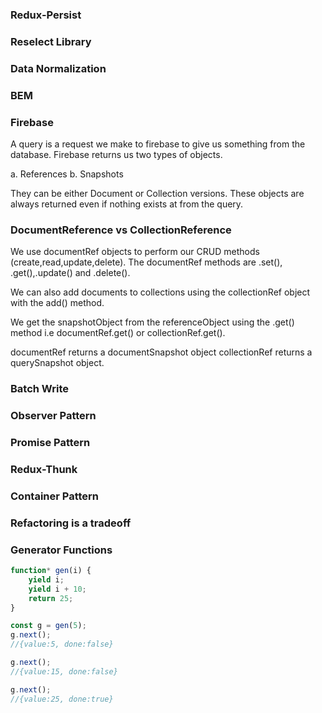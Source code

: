 ### Redux-Persist

### Reselect Library

### Data Normalization

### BEM

### Firebase

A query is a request we make to firebase to give us something from the database. Firebase returns us two types of objects.

a. References
b. Snapshots

They can be either Document or Collection versions. These objects are always returned even if nothing exists at from the query.

### DocumentReference vs CollectionReference

We use documentRef objects to perform our CRUD methods (create,read,update,delete). The documentRef methods are .set(), .get(),.update() and .delete().

We can also add documents to collections using the collectionRef object with the add() method.

We get the snapshotObject from the referenceObject using the .get() method i.e documentRef.get() or collectionRef.get().

documentRef returns a documentSnapshot object
collectionRef returns a querySnapshot object.

### Batch Write

### Observer Pattern

### Promise Pattern

### Redux-Thunk

### Container Pattern

### Refactoring is a tradeoff

### Generator Functions

```javascript
function* gen(i) {
	yield i;
	yield i + 10;
	return 25;
}

const g = gen(5);
g.next();
//{value:5, done:false}

g.next();
//{value:15, done:false}

g.next();
//{value:25, done:true}
```
